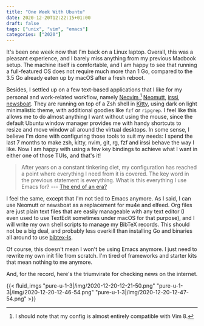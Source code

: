 ```yaml
---
title: "One Week With Ubuntu"
date: 2020-12-20T12:22:15+01:00
draft: false
tags: ["unix", "vim", "emacs"]
categories: ["2020"]
---
```


It's been one week now that I'm back on a Linux laptop. Overall, this was a pleasant experience, and I barely miss anything from my previous Macbook setup. The machine itself is comfortable, and I am happy to see that running a full-featured OS does not require much more than 1 Go, compared to the 3.5 Go already eaten up by macOS after a fresh reboot.

Besides, I settled up on a few text-based applications that I like for my personal and work-related workflow, namely [Neovim](https://neovim.io/),[^1] [Neomutt](https://neomutt.org/), [irssi](https://irssi.org/), [newsboat](https://newsboat.org/). They are running on top of a Zsh shell in [Kitty](https://sw.kovidgoyal.net/kitty/), using dark on light minimalistic theme, with additional goodies like `fzf` or `ripgrep`. I feel like this allows me to do almost anything I want without using the mouse, since the default Ubuntu window manager provides me with handy shortcuts to resize and move window all around the virtual desktops. In some sense, I believe I'm done with configuring those tools to suit my needs: I spend the last 7 months to make zsh, kitty, nvim, git, rg, fzf and irssi behave the way I like. Now I am happy with using a few key bindings to achieve what I want in either one of those TUIs, and that's it!

> After years on a constant tinkering diet, my configuration has reached a point where everything I need from it is covered. The key word in the previous statement is everything. What is this everything I use Emacs for? --- [The end of an era?](https://www.manueluberti.eu/emacs/2020/09/08/end-of-era/)

I feel the same, except that I'm not tied to Emacs anymore. As I said, I can use Neomutt or newsboat as a replacement for mu4e and elfeed. Org files are just plain text files that are easily manageable with any text editor (I even used to use TextEdit sometimes under macOS for that purpose), and I will write my own shell scripts to manage my BibTeX records. This should not be a big deal, and probably less overkill than installing Go and binaries all around to use [bibtex-ls](https://github.com/msprev/fzf-bibtex).

Of course, this doesn't mean I won't be using Emacs anymore. I just need to rewrite my own init file from scratch. I'm tired of frameworks and starter kits that mean nothing to me anymore.

And, for the record, here's the triumvirate for checking news on the internet.

{{< fluid_imgs
"pure-u-1-3|/img/2020-12-20-12-21-50.png"
"pure-u-1-3|/img/2020-12-20-12-46-54.png"
"pure-u-1-3|/img/2020-12-20-12-47-54.png" >}}


[^1]: I should note that my config is almost entirely compatible with Vim 8.
